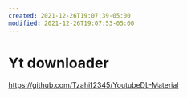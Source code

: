 ```yaml
---
created: 2021-12-26T19:07:39-05:00
modified: 2021-12-26T19:07:53-05:00
---
```


# Yt downloader

https://github.com/Tzahi12345/YoutubeDL-Material
